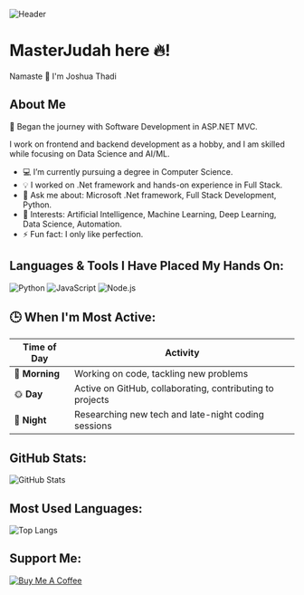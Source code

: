 ![Header](https://www.google.com/url?sa=i&url=https%3A%2F%2Fcakeshop.com.ua%2Fru%2Fproduct%2Fvafelnaya-kartinka-love-is-14%2F&psig=AOvVaw2Ej5hkriZuXsYqSWcQgdbA&ust=1729617067651000&source=images&cd=vfe&opi=89978449&ved=0CBQQjRxqFwoTCNDlrun7n4kDFQAAAAAdAAAAABAR)


# MasterJudah here 🔥!

Namaste 🙏 I'm Joshua Thadi

## About Me
🚀 Began the journey with Software Development in ASP.NET MVC.

I work on frontend and backend development as a hobby, and I am skilled while focusing on Data Science and AI/ML.

- 💻 I’m currently pursuing a degree in Computer Science.
- 💡 I worked on .Net framework and hands-on experience in Full Stack.
- 💬 Ask me about: Microsoft .Net framework, Full Stack Development, Python.
- 🎯 Interests: Artificial Intelligence, Machine Learning, Deep Learning, Data Science, Automation.
- ⚡ Fun fact: I only like perfection.

## Languages & Tools I Have Placed My Hands On:
![Python](https://img.shields.io/badge/-Python-333?style=flat&logo=python&logoColor=yellow)
![JavaScript](https://img.shields.io/badge/-JavaScript-333?style=flat&logo=javascript)
![Node.js](https://img.shields.io/badge/-Node.js-333?style=flat&logo=node.js&logoColor=green)

## 🕒 When I'm Most Active:
| Time of Day | Activity |
|-------------|----------|
| 🌅 **Morning** | Working on code, tackling new problems |
| 🌞 **Day**     | Active on GitHub, collaborating, contributing to projects |
| 🌙 **Night**   | Researching new tech and late-night coding sessions |

## GitHub Stats:
![GitHub Stats](https://github-readme-stats.vercel.app/api?username=varvaratikh&show_icons=true&theme=radical)

## Most Used Languages:
![Top Langs](https://github-readme-stats.vercel.app/api/top-langs/?username=varvaratikh&layout=compact&theme=radical)

## Support Me:
[![Buy Me A Coffee](https://img.shields.io/badge/-Buy%20Me%20A%20Coffee-ffdd00?style=flat&logo=buymeacoffee&logoColor=black)](https://www.buymeacoffee.com/YOUR_LINK)

